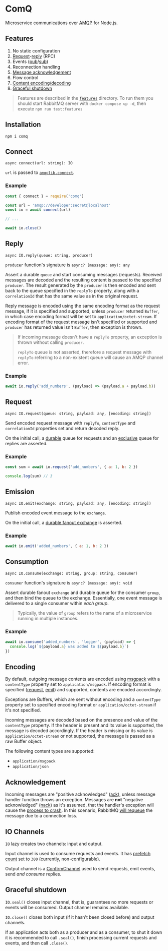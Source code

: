 # ComQ

Microservice communications over [AMQP](https://github.com/amqp-node/amqplib) for
Node.js.

## Features

1. No static configuration
2. [Request](#request)-[reply](#reply) (RPC)
3. Events ([pub](#emission)/[sub](#consumption))
4. Reconnection handling
5. [Message acknowledgement](#acknowledgement)
6. Flow control
7. [Content encoding/decoding](#encoding)
8. [Graceful shutdown](#graceful-shutdown)

> Features are described in the [`features`](features) directory. To run them you should start
> RabbitMQ server with `docker compose up -d`, then execute `npm run test:features`

## Installation

`npm i comq`

## Connect

`async connect(url: string): IO`

`url` is passed
to [`amqplib.connect`](https://amqp-node.github.io/amqplib/channel_api.html#connect).

### Example

```javascript
const { connect } = require('comq')

const url = 'amqp://developer:secret@localhost'
const io = await connect(url)

// ...

await io.close()
```

## Reply

`async IO.reply(queue: string, producer)`

`producer` function's signature is `async? (message: any): any`

Assert a durable `queue` and start consuming messages (requests). Received messages are decoded and
the resulting content is passed to the specified `producer`. The result generated by the `producer`
is then encoded and sent back to the queue specified in the `replyTo` property, along with
a `correlationId` that has the same value as in the original request.

Reply message is encoded using the same encoding format as the request message, if it is specified
and supported, unless `producer` returned `Buffer`, in which case encoding format will be set
to `application/octet-stream`. If encoding format of the request message isn't specified or
supported and `producer` has returned value isn't `Buffer`, then exception is thrown.

> If incoming message doesn't have a `replyTo` property, an exception is thrown without
> calling `producer`.
>
> `replyTo` queue is not asserted, therefore a request message with `replyTo` referring to a
> non-existent queue will cause an AMQP channel error.

### Example

```javascript
await io.reply('add_numbers', (payload) => (payload.a + payload.b))
```

## Request

`async IO.request(queue: string, payload: any, [encoding: string])`

Send encoded request message with `replyTo`, `contentType` and `correlationId` properties set and
return decoded reply.

On the initial call, a [durable](https://www.rabbitmq.com/queues.html#properties) queue for
requests and an [exclusive](https://www.rabbitmq.com/queues.html#properties) queue for replies are
asserted.

[^1]: [Queue properties](https://www.rabbitmq.com/queues.html#properties)

### Example

```javascript
const sum = await io.request('add_numbers', { a: 1, b: 2 })

console.log(sum) // 3
```

## Emission

`async IO.emit(exchange: string, payload: any, [encoding: string])`

Publish encoded event message to the `exchange`.

On the initial call,
a [durable fanout exchange](https://www.rabbitmq.com/tutorials/amqp-concepts.html#exchanges) is
asserted.

### Example

```javascript
await io.emit('added_numbers', { a: 1, b: 2 })
```

## Consumption

`async IO.consume(exchange: string, group: string, consumer)`

`consumer` function's signature is `async? (message: any): void`

Assert durable fanout `exchange` and durable queue for the consumer `group`, and then bind the queue
to the exchange. Essentially, one event message is delivered to a single consumer within *each
group*.

> Typically, the value of `group` refers to the name of a microservice running in multiple
> instances.

### Example

```javascript
await io.consume('added_numbers', 'logger', (payload) => {
  console.log(`${payload.a} was added to ${payload.b}`)
})
```

## Encoding

By default, outgoing message contents are encoded using [msgpack](https://msgpack.org) with
a `contentType` property set to `application/msgpack`. If encoding format is
specified ([request](#request), [emit](#emission)) and supported, contents are encoded accordingly.

Exceptions are Buffers, which are sent without encoding and a `contentType` property set
to specified encoding format or `application/octet-stream` if it's not specified.

Incoming messages are decoded based on the presence and value of the `contentType` property. If the
header is present and its value is supported, the message is decoded accordingly. If the header is
missing or its value is `application/octet-stream` or not supported, the message is passed as a raw
Buffer object.

The following content types are supported:

- `application/msgpack`
- `application/json`

## Acknowledgement

Incoming messages are "positive
acknowledged" ([ack](https://amqp-node.github.io/amqplib/channel_api.html#channel_ack)), unless
message handler function throws an exception. Messages are **not** "negative
acknowledged" ([nack](https://amqp-node.github.io/amqplib/channel_api.html#channel_nack)) as it's
assumed, that the handler's exception will cause
the [process to crash](https://www.reactivedesignpatterns.com/patterns/let-it-crash.html). In this
scenario, RabbitMQ [will requeue](https://www.rabbitmq.com/confirms.html#automatic-requeueing) the
message due to a connection loss.

## IO Channels

`IO` lazy creates two channels: input and output.

Input channel is used to consume requests and events. It
has [prefetch count](https://www.rabbitmq.com/confirms.html#channel-qos-prefetch) set to `300`
(currently, non-configurable).

Output channel is
a [ConfirmChannel](https://amqp-node.github.io/amqplib/channel_api.html#confirmchannel) used to send
requests, emit events, send *and consume* replies.

## Graceful shutdown

`IO.seal()` closes input channel, that is, guarantees no more requests or events will be consumed.
Output channel remains available.

`IO.close()` closes both input (if it hasn't been closed before) and output channels.

If an application acts both as a producer and as a consumer, to shut it down it is recommended to
call `.seal()`, finish processing current requests and events, and then call `.close()`.
